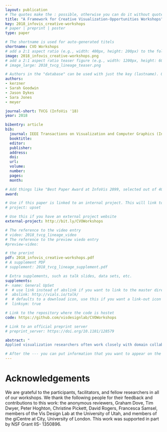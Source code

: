 ```yaml
---
layout: publication
# The quotes make the : possible, otherwise you can do it without quotes
title: "A Framework for Creative Visualization-Opportunities Workshops"
key: 2018_infovis_creative-workshops
# paper | preprint | poster
type: paper

# The shortname is used for auto-generated titels
shortname: CVO Workshops
# add a 2:1 aspect ratio (e.g., width: 400px, height: 200px) to the folder /assets/images/papers/
image: 2018_infovis_creative-workshops.png
# add a 2:1 aspect ratio teaser figure (e.g., width: 1200px, height: 600px) to the folder /assets/images/papers/
# image_large: 2018_tvcg_lineage_teaser.png

# Authors in the "database" can be used with just the key (lastname). Others can be written properly.
authors:
- kerzner
- Sarah Goodwin
- Jason Dykes
- Sara Jones
- meyer

journal-short: TVCG (InfoVis '18)
year: 2018

bibentry: article
bib:
  journal: IEEE Transactions on Visualization and Computer Graphics (InfoVis '18), to appear
  booktitle:
  editor:
  publisher:
  address:
  doi:
  url:
  volume:
  number:
  pages:
  month:

# Add things like "Best Paper Award at InfoVis 2099, selected out of 4000 submissions"
award:

# Use if this paper is linked to an internal project. This will link to the project site
# project: upset

# Use this if you have an external project website
external-project: http://bit.ly/CVOWorkshops

# The reference to the video entry
# video: 2018_tvcg_lineage_video
# The reference to the preview viedo entry
#preview-video:

# the prerint
pdf: 2018_infovis_creative-workshops.pdf
# A supplement PDF
# supplement: 2018_tvcg_lineage_supplement.pdf

# Extra supplements, such as talk slides, data sets, etc.
supplements:
#- name: General UpSet
#  # use link instead of abslink if you want to link to the master directory
#  abslink: http://vials.io/talk/
#  # defaults to a download icon, use this if you want a link-out icon
#  linksym: true

# Link to the repository where the code is hostet
code: https://github.com/visdesignlab/CVOWorkshops

# Link to an official preprint server
# preprint_server: https://doi.org/10.1101/128579

abstract: "
Applied visualization researchers often work closely with domain collaborators to explore new and useful applications of visualization. The early stages of collaborations are typically time consuming for all stakeholders as researchers piece together an understanding of domain challenges from disparate discussions and meetings. A number of recent projects, however, report on the use of creative visualization-opportunities (CVO) workshops to accelerate the early stages of applied work, eliciting a wealth of requirements in a few days of focused work. Yet, there is no established guidance for how to use such workshops effectively. In this paper, we present the results of a 2-year collaboration in which we analyzed the use of 17 workshops in 10 visualization contexts. Its primary contribution is a framework for CVO workshops that: 1) identifies a process model for using workshops; 2) describes a structure of what happens within effective workshops; 3) recommends 25 actionable guidelines for future workshops; and 4) presents an example workshop and workshop methods. The creation of this framework exemplifies the use of critical reflection to learn about visualization in practice from diverse studies and experience."

# After the --- you can put information that you want to appear on the website using markdown formatting or HTML. A good example are acknowledgements, extra references, an erratum, etc.
---
```



# Acknowledgements

We are grateful to the participants, facilitators, and fellow researchers
in all of our workshops. We thank the following people for their
feedback and contributions to this work: the anonymous reviewers,
Graham Dove, Tim Dwyer, Peter Hoghton, Christine Pickett, David
Rogers, Francesca Samsel, members of the Vis Design Lab at the
University of Utah, and members of the giCentre at City, University
of London. This work was supported in part by NSF Grant IIS-
1350896.
